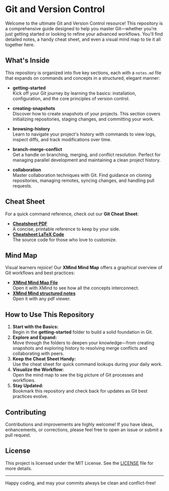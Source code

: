 # Git and Version Control

Welcome to the ultimate Git and Version Control resource! This repository is a comprehensive guide designed to help you master Git—whether you’re just getting started or looking to refine your advanced workflows. You'll find detailed notes, a handy cheat sheet, and even a visual mind map to tie it all together here.

## What's Inside

This repository is organized into five key sections, each with a `notes.md` file that expands on commands and concepts in a structured, elegant manner:

- **getting-started**  
  Kick off your Git journey by learning the basics: installation, configuration, and the core principles of version control.

- **creating-snapshots**  
  Discover how to create snapshots of your projects. This section covers initializing repositories, staging changes, and committing your work.

- **browsing-history**  
  Learn to navigate your project's history with commands to view logs, inspect diffs, and track modifications over time.

- **branch-merge-conflict**  
  Get a handle on branching, merging, and conflict resolution. Perfect for managing parallel development and maintaining a clean project history.

- **collaboration**  
  Master collaboration techniques with Git. Find guidance on cloning repositories, managing remotes, syncing changes, and handling pull requests.

## Cheat Sheet

For a quick command reference, check out our **Git Cheat Sheet**:
- **[Cheatsheet PDF](./git_and_version_control_cheatsheet.pdf)**  
  A concise, printable reference to keep by your side.
- **[Cheatsheet LaTeX Code](./git_and_version_control_cheatsheet.tex)**  
  The source code for those who love to customize.

## Mind Map

Visual learners rejoice! Our **XMind Mind Map** offers a graphical overview of Git workflows and best practices:
- **[XMind Mind Map File](./mind_map.xmind)**  
  Open it with XMind to see how all the concepts interconnect.
- **[XMind Mind structured notes](./mind_map_pdf.pdf)**  
  Open it with any pdf viewer.

## How to Use This Repository

1. **Start with the Basics:**  
   Begin in the **getting-started** folder to build a solid foundation in Git.
2. **Explore and Expand:**  
   Move through the folders to deepen your knowledge—from creating snapshots and exploring history to resolving merge conflicts and collaborating with peers.
3. **Keep the Cheat Sheet Handy:**  
   Use the cheat sheet for quick command lookups during your daily work.
4. **Visualize the Workflow:**  
   Open the mind map to see the big picture of Git processes and workflows.
5. **Stay Updated:**  
   Bookmark this repository and check back for updates as Git best practices evolve.

## Contributing

Contributions and improvements are highly welcome! If you have ideas, enhancements, or corrections, please feel free to open an issue or submit a pull request.

## License

This project is licensed under the MIT License. See the [LICENSE](LICENSE) file for more details.

---

Happy coding, and may your commits always be clean and conflict-free!
